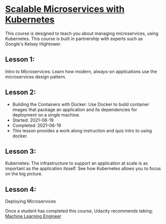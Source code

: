 # [Scalable Microservices with Kubernetes](https://www.udacity.com/course/scalable-microservices-with-kubernetes--ud615)
This course is designed to teach you about managing microservices, using Kubernetes. This course is built in partnership with experts such as Google's Kelsey Hightower.

## Lesson 1: 
Intro to Microservices: Learn how modern, always-on applications use the microservices design pattern. 


## Lesson 2: 
* Building the Containers with Docker: Use Docker to build container images that package an application and its dependencies for deployment on a single machine. 
* Started: 2021-06-19
* Completed: 2021-06-19
* This lesson provides a work along instruction and quiz intro to using docker. 

## Lesson 3: 
Kubernetes: The infrastructure to support an application at scale is as important as the application itsself.  See how Kubernetes allows you to focus on the big picture. 


## Lesson 4: 
Deploying Microservices 


Once a student has completed this course, Udacity recommends taking: [Machine Learning Engineer](https://www.udacity.com/course/machine-learning-engineer-nanodegree--nd009t)
